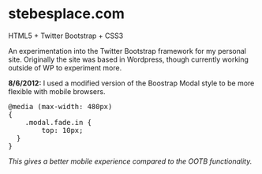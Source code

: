 stebesplace.com
===============

HTML5 + Twitter Bootstrap + CSS3

An experimentation into the Twitter Bootstrap framework for my personal site. Originally the site was based in Wordpress, though currently working outside of WP to experiment more.

<strong>8/6/2012:</strong>
I used a modified version of the Boostrap Modal style to be more flexible with mobile browsers.
<pre>
@media (max-width: 480px) 
{
    .modal.fade.in {
        top: 10px;
  }
}
</pre>
<em>This gives a better mobile experience compared to the OOTB functionality.</em>